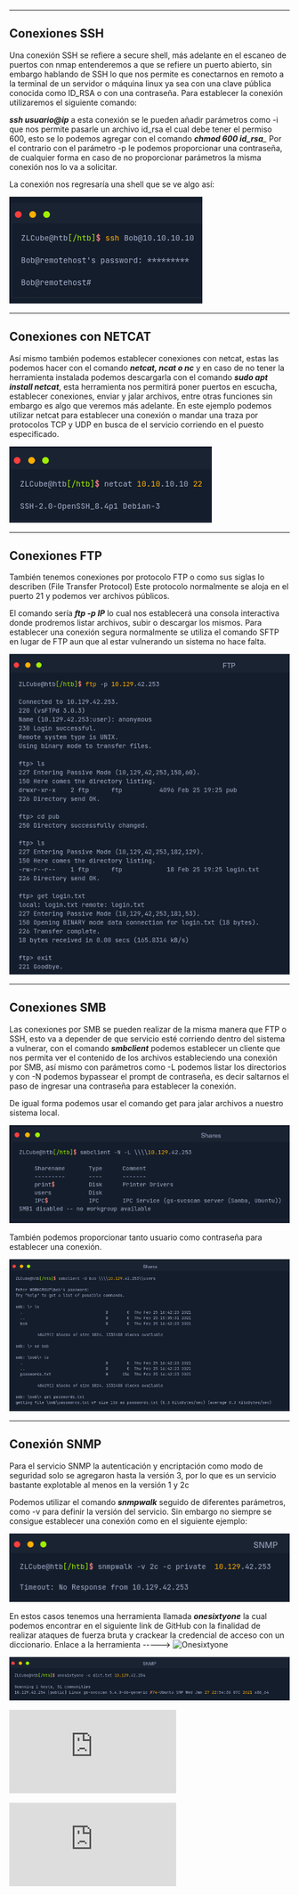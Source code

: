 ------------------------------------------------------------------------------------
Conexiones SSH
--------------------------------------------------------------------------------------------------------------------
Una conexión SSH se refiere a secure shell, más adelante en el escaneo de puertos con nmap entenderemos a que se refiere un puerto abierto, sin embargo hablando de SSH lo que nos permite es conectarnos en remoto a la terminal de un servidor o máquina linux ya sea con una clave pública conocida como ID_RSA o con una contraseña. Para establecer la conexión utilizaremos el siguiente comando: 

*__ssh usuario@ip__* a esta conexión se le pueden añadir parámetros como -i que nos permite pasarle un archivo id_rsa el cual debe tener el permiso 600, esto se lo podemos agregar con el comando 
*__chmod 600 id_rsa___*
Por el contrario con el parámetro -p le podemos proporcionar una contraseña, de cualquier forma en caso de no proporcionar parámetros la misma conexión nos lo va a solicitar. 

La conexión nos regresaría una shell que se ve algo así:

![](https://github.com/ZLCube/CPTS/blob/main/CPTS/Recursos/Pasted%20image%2020230619185747.png)

------------------------------------------------------------------------------------
Conexiones con NETCAT
--------------------------------------------------------------------------------------------------------------------

Así mismo también podemos establecer conexiones con netcat, estas las podemos hacer con el comando *__netcat, ncat o nc__* y en caso de no tener la herramienta instalada podemos descargarla con el comando *__sudo apt install netcat__*, esta herramienta nos permitirá poner puertos en escucha, establecer conexiones, enviar y jalar archivos, entre otras funciones sin embargo es algo que veremos más adelante. En este ejemplo podemos utilizar netcat para establecer una conexión o mandar una traza por protocolos TCP y UDP en busca de el servicio corriendo en el puesto especificado.

![](https://github.com/ZLCube/CPTS/blob/main/CPTS/Recursos/Pasted%20image%2020230619190621.png)

------------------------------------------------------------------------------------
Conexiones FTP 
--------------------------------------------------------------------------------------------------------------------

También tenemos conexiones por protocolo FTP o como sus siglas lo describen (File Transfer Protocol)
Este protocolo normalmente se aloja en el puerto 21 y podemos ver archivos  públicos.

El comando sería  *__ftp -p IP__* lo cual nos establecerá una consola interactiva donde prodremos listar archivos, subir o descargar los mismos. Para establecer una conexión segura normalmente se utiliza el comando SFTP en lugar de FTP aun que al estar vulnerando un sistema no hace falta.

![](https://github.com/ZLCube/CPTS/blob/main/CPTS/Recursos/Pasted%20image%2020230619192946.png)


------------------------------------------------------------------------------------
Conexiones SMB 
--------------------------------------------------------------------------------------------------------------------

Las conexiones por SMB se pueden realizar de la misma manera que FTP o SSH, esto va a depender de que servicio esté corriendo dentro del sistema a vulnerar, con el comando *__smbclient__* podemos establecer un cliente que nos permita ver el contenido de los archivos estableciendo una conexión por SMB, así mismo con parámetros como -L podemos listar los directorios y con -N podemos bypassear el prompt de contraseña, es decir saltarnos el paso de ingresar una contraseña para establecer la conexión.

De igual forma podemos usar el comando get para jalar archivos a nuestro sistema local.

![](https://github.com/ZLCube/CPTS/blob/main/CPTS/Recursos/Pasted%20image%2020230619193706.png)

También podemos proporcionar tanto usuario como contraseña para establecer una conexión. 

![](https://github.com/ZLCube/CPTS/blob/main/CPTS/Recursos/Pasted%20image%2020230619193827.png)

------------------------------------------------------------------------------------
Conexión SNMP 
--------------------------------------------------------------------------------------------------------------------

Para el servicio SNMP la autenticación y encriptación como modo de seguridad solo se agregaron hasta la versión 3, por lo que es un servicio  bastante explotable al menos en la versión 1 y 2c

Podemos utilizar el comando *__snmpwalk__* seguido de diferentes parámetros, como -v para definir la versión del servicio. Sin embargo no siempre se consigue establecer una conexión como en el siguiente ejemplo:

![](https://github.com/ZLCube/CPTS/blob/main/CPTS/Recursos/Pasted%20image%2020230619222149.png)

En estos casos tenemos una herramienta llamada *__onesixtyone__* la cual podemos encontrar en el siguiente link de GitHub con la finalidad de realizar ataques de fuerza bruta y crackear la credencial de acceso con un diccionario. Enlace a la herramienta -----> ![Onesixtyone](https://github.com/trailofbits/onesixtyone)

![](https://github.com/ZLCube/CPTS/blob/main/CPTS/Recursos/Pasted%20image%2020230619222323.png)

![Uso de NMAP](https://github.com/ZLCube/CPTS/blob/main/CPTS/Uso%20de%20NMAP.md)

![Claves públicas y privadas](https://github.com/ZLCube/CPTS/blob/main/CPTS/Creaci%C3%B3n%20De%20Claves%20P%C3%BAblicas%20Y%20Privadas.md)
